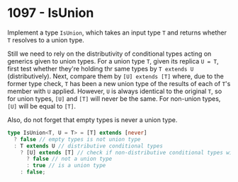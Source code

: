 # 1097 - IsUnion

Implement a type `IsUnion`, which takes an input type `T` and returns whether `T` resolves to a union type.

Still we need to rely on the distributivity of conditional types acting on generics given to union types. For a union type `T`, given its replica `U = T`, first test whether they're holding thr same types by `T extends U` (distributively). Next, compare them by `[U] extends [T]` where, due to the former type check, `T` has been a new union type of the results of each of `T`'s member with `U` applied. However, `U` is always identical to the original `T`, so for union types, `[U]` and `[T]` will never be the same. For non-union types, `[U]` will be equal to `[T]`.

Also, do not forget that empty types is never a union type.

```typescript
type IsUnion<T, U = T> = [T] extends [never]
  ? false // empty types is not union type
  : T extends U // distributive conditional types
    ? [U] extends [T] // check if non-distributive conditional types will return a different result
      ? false // not a union type
      : true // is a union type
    : false;
```
